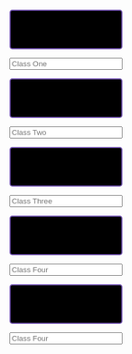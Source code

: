 <html>
	<div class="div">
		<a href="http://davidvasilev1.github.io/leuck-copy/calc">
			<button class="button" id="class1btn" type="button"></button>
		</a>
		<input placeholder="Class One" type="text" id="class1"/>
    	<a href="https://davidvasilev1.github.io/leuck-copy/bio">
    		<button class="button" id="class2btn" type="button"></button>
    	</a>
    	<input placeholder="Class Two" type="text" id="class2"/>
    	<a href="https://davidvasilev1.github.io/leuck-copy/poe">
    		<button class="button" id="class3btn" type="button"></button>
    	</a>
    	<input placeholder="Class Three" type="text" id="class3" />
    	<a href="https://davidvasilev1.github.io/leuck-copy/csp">
    		<button class="button" id="class4btn" type="button"></button>
    	</a>
    	<input placeholder="Class Four" type="text" id="class4" />
    	<a href="https://davidvasilev1.github.io/leuck-copy/ush">
    		<button class="button" id="class5btn" type="button"></button>
    	</a>
    	<input placeholder="Class Four" type="text" id="class5"/>
    </div>
    <style>
    	.class {
    		color: #a881f7;
    		border: 2px #795db3 solid;
    		border-radius: 2px;
    		font-size: 15px;
    		width: 200px;
    		height: 45px;
    	}
    	.button {
    		margin: 15px;
    		color: #a881f7;
    		background-color: black;
    		border: 2px #795db3 solid;
    		border-radius: 5px;
    		font-size: 20px;
    		width: 200px;
    		height: 70px;
    		color: #a881f7;
    	}
      input {
    		width: 200px;
      }
    	.div {
         display: flex;
         flex-direction: column;
         align-items: center;
    	}
    </style>
    <script>
    	let inputs = [1, 2, 3, 4, 5].map((i) => `class${i}`);
    	inputs.forEach(function (id) {
         // input element
    		let el = document.getElementById(id);
         // button element
         let btn = document.getElementById(id + "btn");
         // update elements with localstorage (if its empty, use and empty string)
    		el.value = localStorage.getItem(id) || "";
         btn.innerHTML = localStorage.getItem(id) || "";
         // every time they type, update localstorage
    		el.addEventListener("change", function() {
    			localStorage.setItem(id, el.value);
            // change the button text
    			btn.innerHTML = el.value;
    		});
    	});
    </script>
</html>
